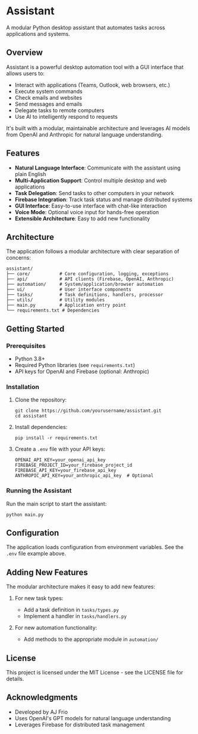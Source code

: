 # Assistant

A modular Python desktop assistant that automates tasks across applications and systems.

## Overview

Assistant is a powerful desktop automation tool with a GUI interface that allows users to:

- Interact with applications (Teams, Outlook, web browsers, etc.)
- Execute system commands
- Check emails and websites
- Send messages and emails
- Delegate tasks to remote computers
- Use AI to intelligently respond to requests

It's built with a modular, maintainable architecture and leverages AI models from OpenAI and Anthropic for natural language understanding.

## Features

- **Natural Language Interface**: Communicate with the assistant using plain English
- **Multi-Application Support**: Control multiple desktop and web applications
- **Task Delegation**: Send tasks to other computers in your network
- **Firebase Integration**: Track task status and manage distributed systems
- **GUI Interface**: Easy-to-use interface with chat-like interaction
- **Voice Mode**: Optional voice input for hands-free operation
- **Extensible Architecture**: Easy to add new functionality

## Architecture

The application follows a modular architecture with clear separation of concerns:

```
assistant/
├── core/           # Core configuration, logging, exceptions
├── api/            # API clients (Firebase, OpenAI, Anthropic)
├── automation/     # System/application/browser automation
├── ui/             # User interface components
├── tasks/          # Task definitions, handlers, processor
├── utils/          # Utility modules
├── main.py         # Application entry point
└── requirements.txt # Dependencies
```

## Getting Started

### Prerequisites

- Python 3.8+
- Required Python libraries (see `requirements.txt`)
- API keys for OpenAI and Firebase (optional: Anthropic)

### Installation

1. Clone the repository:
   ```
   git clone https://github.com/yourusername/assistant.git
   cd assistant
   ```

2. Install dependencies:
   ```
   pip install -r requirements.txt
   ```

3. Create a `.env` file with your API keys:
   ```
   OPENAI_API_KEY=your_openai_api_key
   FIREBASE_PROJECT_ID=your_firebase_project_id
   FIREBASE_API_KEY=your_firebase_api_key
   ANTHROPIC_API_KEY=your_anthropic_api_key  # Optional
   ```

### Running the Assistant

Run the main script to start the assistant:

```
python main.py
```

## Configuration

The application loads configuration from environment variables. See the `.env` file example above.

## Adding New Features

The modular architecture makes it easy to add new features:

1. For new task types:
   - Add a task definition in `tasks/types.py`
   - Implement a handler in `tasks/handlers.py`

2. For new automation functionality:
   - Add methods to the appropriate module in `automation/`

## License

This project is licensed under the MIT License - see the LICENSE file for details.

## Acknowledgments

- Developed by AJ Frio
- Uses OpenAI's GPT models for natural language understanding
- Leverages Firebase for distributed task management
